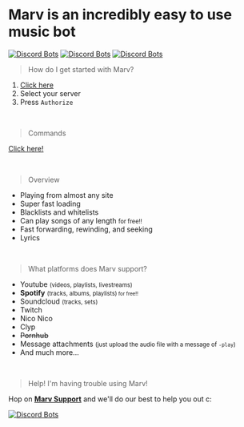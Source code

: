 # Marv is an incredibly easy to use music bot

[![Discord Bots](https://discordbots.org/api/widget/status/234395307759108106.png?noavatar=true)](https://discordbots.org/bot/234395307759108106?utm_source=widget) [![Discord Bots](https://discordbots.org/api/widget/servers/234395307759108106.png?noavatar=true)](https://discordbots.org/bot/234395307759108106?utm_source=widget) [![Discord Bots](https://discordbots.org/api/widget/upvotes/234395307759108106.png?noavatar=true)](https://discordbots.org/bot/234395307759108106?utm_source=widget)

> How do I get started with Marv?

1. [Click here](https://discordapp.com/oauth2/authorize?scope=bot&client_id=234395307759108106&permissions=3263552)
2. Select your server
3. Press `Authorize`

<br>

> Commands

[Click here!](/commands/)

<br>

> Overview

- Playing from almost any site
- Super fast loading
- Blacklists and whitelists
- Can play songs of any length <small>for free!!</small>
- Fast forwarding, rewinding, and seeking
- Lyrics

<br>

> What platforms does Marv support?

- Youtube <small>(videos, playlists, livestreams)</small>
- **Spotify** <small>(tracks, albums, playlists)<small> for free!!</small></small> 
- Soundcloud <small>(tracks, sets)</small>
- Twitch
- Nico Nico
- Clyp
- ~~Pornhub~~
- Message attachments <small>(just upload the audio file with a message of `-play`)</small>
- And much more...

<br>

> Help! I'm having trouble using Marv!

Hop on [**Marv Support**](https://discord.gg/WmDyx7C) and we'll do our best to help you out c:

[![Discord Bots](https://discordbots.org/api/widget/234395307759108106.png)](https://discordbots.org/bot/234395307759108106?utm_source=widget)
